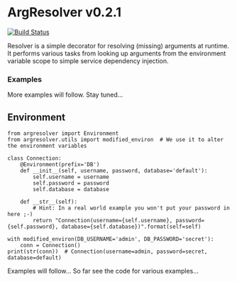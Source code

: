 # ArgResolver v0.2.1

[![Build Status](https://travis-ci.org/HazardDede/argresolver.svg?branch=master)](https://travis-ci.org/HazardDede/argresolver)

Resolver is a simple decorator for resolving (missing) arguments at runtime.
It performs various tasks from looking up arguments from the environment variable scope to simple service dependency injection.

### Examples

More examples will follow. Stay tuned...

## Environment

    from argresolver import Environment
    from argresolver.utils import modified_environ  # We use it to alter the environment variables

    class Connection:
        @Environment(prefix='DB')
        def __init__(self, username, password, database='default'):
            self.username = username
            self.password = password
            self.database = database

        def __str__(self):
            # Hint: In a real world example you won't put your password in here ;-)
            return "Connection(username={self.username}, password={self.password}, database={self.database})".format(self=self)

    with modified_environ(DB_USERNAME='admin', DB_PASSWORD='secret'):
        conn = Connection()
    print(str(conn))  # Connection(username=admin, password=secret, database=default)


Examples will follow...
So far see the code for various examples...
